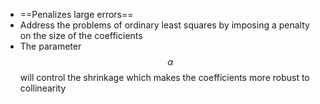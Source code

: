 - ==Penalizes large errors==
- Address the problems of ordinary least squares by imposing a penalty on the size of the coefficients
- The parameter $$\alpha$$ will control the shrinkage which makes the coefficients more robust to collinearity
